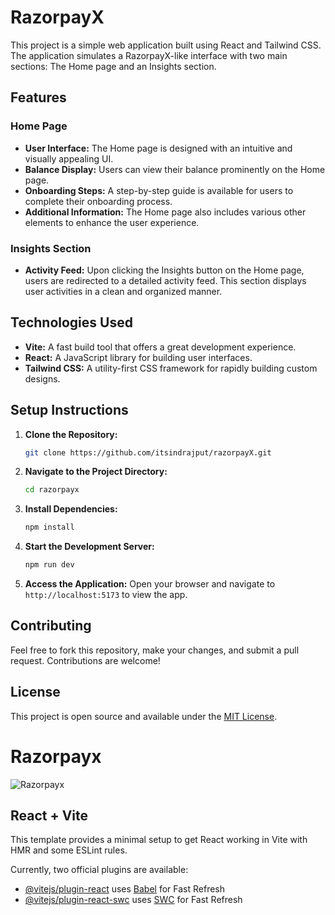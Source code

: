 # RazorpayX

This project is a simple web application built using React and Tailwind CSS. The application simulates a RazorpayX-like interface with two main sections: The Home page and an Insights section.

## Features

### Home Page

- **User Interface:** The Home page is designed with an intuitive and visually appealing UI.
- **Balance Display:** Users can view their balance prominently on the Home page.
- **Onboarding Steps:** A step-by-step guide is available for users to complete their onboarding process.
- **Additional Information:** The Home page also includes various other elements to enhance the user experience.

### Insights Section

- **Activity Feed:** Upon clicking the Insights button on the Home page, users are redirected to a detailed activity feed. This section displays user activities in a clean and organized manner.

## Technologies Used

- **Vite:** A fast build tool that offers a great development experience.
- **React:** A JavaScript library for building user interfaces.
- **Tailwind CSS:** A utility-first CSS framework for rapidly building custom designs.

## Setup Instructions

1. **Clone the Repository:**
   ```bash
   git clone https://github.com/itsindrajput/razorpayX.git
   ```
2. **Navigate to the Project Directory:**
   ```bash
   cd razorpayx
   ```
3. **Install Dependencies:**

   ```bash
   npm install
   ```

4. **Start the Development Server:**

   ```bash
   npm run dev
   ```

5. **Access the Application:**
   Open your browser and navigate to `http://localhost:5173` to view the app.

## Contributing

Feel free to fork this repository, make your changes, and submit a pull request. Contributions are welcome!

## License

This project is open source and available under the [MIT License](LICENSE).

# Razorpayx

![Razorpayx](https://github.com/user-attachments/assets/ac0723a5-6e07-4a73-b26e-720e03a47c8c)

## React + Vite

This template provides a minimal setup to get React working in Vite with HMR and some ESLint rules.

Currently, two official plugins are available:

- [@vitejs/plugin-react](https://github.com/vitejs/vite-plugin-react/blob/main/packages/plugin-react/README.md) uses [Babel](https://babeljs.io/) for Fast Refresh
- [@vitejs/plugin-react-swc](https://github.com/vitejs/vite-plugin-react-swc) uses [SWC](https://swc.rs/) for Fast Refresh
